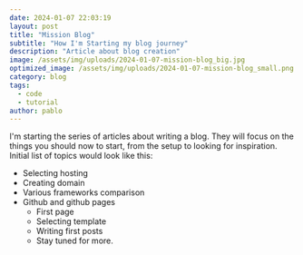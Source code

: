 ```yaml
---
date: 2024-01-07 22:03:19
layout: post
title: "Mission Blog"
subtitle: "How I'm Starting my blog journey"
description: "Article about blog creation"
image: /assets/img/uploads/2024-01-07-mission-blog_big.jpg
optimized_image: /assets/img/uploads/2024-01-07-mission-blog_small.png
category: blog
tags:
  - code
  - tutorial
author: pablo
---
```

I'm starting the series of articles about writing a blog. They will focus on the things you should now to start, from the setup to looking for inspiration. Initial list of topics would look like this:
- Selecting hosting
- Creating domain
- Various frameworks comparison
- Github and github pages
  - First page
  - Selecting template
  - Writing first posts
  - Stay tuned for more.
